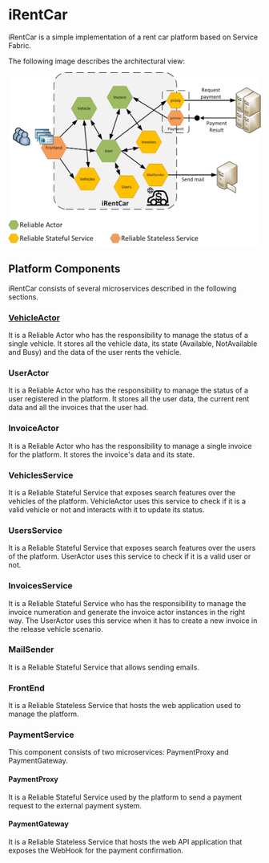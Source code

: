 # iRentCar
iRentCar is a simple implementation of a rent car platform based on Service Fabric.

The following image describes the architectural view:

![Architecture view](Images/ArchitectureView.jpg)

## Platform Components
iRentCar consists of several microservices described in the following sections.

### [VehicleActor](VehicleActor.md)
It is a Reliable Actor who has the responsibility to manage the status of a single vehicle. It stores all the vehicle data, its state (Available, NotAvailable and Busy) and the data of the user rents the vehicle.

### UserActor
It is a Reliable Actor who has the responsibility to manage the status of a user registered in the platform. It stores all the user data, the current rent data and all the invoices that the user had.

### InvoiceActor
It is a Reliable Actor who has the responsibility to manage a single invoice for the platform. It stores the invoice's data and its state.

### VehiclesService
It is a Reliable Stateful Service that exposes search features over the vehicles of the platform. VehicleActor uses this service to check if it is a valid vehicle or not and interacts with it to update its status.

### UsersService
It is a Reliable Stateful Service that exposes search features over the users of the platform. UserActor uses this service to check if it is a valid user or not.

### InvoicesService
It is a Reliable Stateful Service who has the responsibility to manage the invoice numeration and generate the invoice actor instances in the right way. The UserActor uses this service when it has to create a new invoice in the release vehicle scenario. 

### MailSender
It is a Reliable Stateful Service that allows sending emails.

### FrontEnd
It is a Reliable Stateless Service that hosts the web application used to manage the platform.

### PaymentService
This component consists of two microservices: PaymentProxy and PaymentGateway.

#### PaymentProxy
It is a Reliable Stateful Service used by the platform to send a payment request to the external payment system.

#### PaymentGateway
It is a Reliable Stateless Service that hosts the web API application that exposes the WebHook for the payment confirmation.
